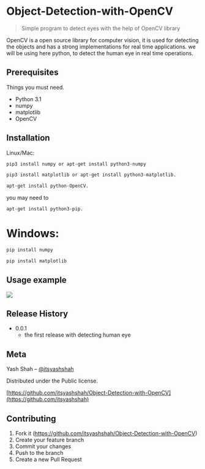 # Object-Detection-with-OpenCV
> Simple program to detect eyes with the help of OpenCV library

OpenCV is a open source library for computer vision, it is used for detecting the objects and has a strong implementations for real time applications. we will be using here python, to detect the human eye in real time operations.


## Prerequisites

Things you must need.
- Python 3.1
- numpy
- matplotlib
- OpenCV

## Installation

Linux/Mac:

```sh
pip3 install numpy or apt-get install python3-numpy
```
```sh
pip3 install matplotlib or apt-get install python3-matplotlib.
```
```sh
apt-get install python-OpenCV.
```
you may need to 
```sh
apt-get install python3-pip.
```


# Windows:

```sh
pip install numpy
```
```sh
pip install matplotlib
```

## Usage example

![](header.png)


## Release History

* 0.0.1
    * the first release with detecting human eye

## Meta

Yash Shah – [@itsyashshah](https://twitter.com/itsyashshah)  

Distributed under the Public license.

[https://github.com/itsyashshah/Object-Detection-with-OpenCV](https://github.com/itsyashshah)

## Contributing

1. Fork it (<https://github.com/itsyashshah/Object-Detection-with-OpenCV>)
2. Create your feature branch 
3. Commit your changes 
4. Push to the branch
5. Create a new Pull Request
